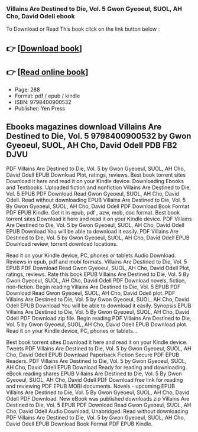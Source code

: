 ### Villains Are Destined to Die, Vol. 5 Gwon Gyeoeul, SUOL, AH Cho, David Odell ebook

To Download or Read This book click on the link button below :

## 👉  [**[Download book](http://ebooksharez.info/download.php?group=book&from=github.com&id=691405&lnk=1062 "Download book")**]

## 👉  [**[Read online book](http://ebooksharez.info/download.php?group=book&from=github.com&id=691405&lnk=1062 "Read online book")**]


* Page: 288
* Format: pdf / epub / kindle
* ISBN: 9798400900532
* Publisher: Yen Press



## Ebooks magazines download Villains Are Destined to Die, Vol. 5 9798400900532 by Gwon Gyeoeul, SUOL, AH Cho, David Odell PDB FB2 DJVU


PDF Villains Are Destined to Die, Vol. 5 by Gwon Gyeoeul, SUOL, AH Cho, David Odell EPUB Download Plot, ratings, reviews. Best book torrent sites Download it here and read it on your Kindle device. Downloading Ebooks and Textbooks. Uploaded fiction and nonfiction Villains Are Destined to Die, Vol. 5 EPUB PDF Download Read Gwon Gyeoeul, SUOL, AH Cho, David Odell. Read without downloading EPUB Villains Are Destined to Die, Vol. 5 By Gwon Gyeoeul, SUOL, AH Cho, David Odell PDF Download Book Format PDF EPUB Kindle. Get it in epub, pdf , azw, mob, doc format. Best book torrent sites Download it here and read it on your Kindle device. PDF Villains Are Destined to Die, Vol. 5 by Gwon Gyeoeul, SUOL, AH Cho, David Odell EPUB Download You will be able to download it easily. PDF Villains Are Destined to Die, Vol. 5 by Gwon Gyeoeul, SUOL, AH Cho, David Odell EPUB Download review, torrent download locations.

Read it on your Kindle device, PC, phones or tablets Audio Download. Reviews in epub, pdf and mobi formats. Villains Are Destined to Die, Vol. 5 EPUB PDF Download Read Gwon Gyeoeul, SUOL, AH Cho, David Odell Plot, ratings, reviews. Rate this book EPUB Villains Are Destined to Die, Vol. 5 By Gwon Gyeoeul, SUOL, AH Cho, David Odell PDF Download novels, fiction, non-fiction. Begin reading Villains Are Destined to Die, Vol. 5 EPUB PDF Download Read Gwon Gyeoeul, SUOL, AH Cho, David Odell plot. PDF Villains Are Destined to Die, Vol. 5 by Gwon Gyeoeul, SUOL, AH Cho, David Odell EPUB Download You will be able to download it easily. Synopsis EPUB Villains Are Destined to Die, Vol. 5 By Gwon Gyeoeul, SUOL, AH Cho, David Odell PDF Download zip file. Begin reading PDF Villains Are Destined to Die, Vol. 5 by Gwon Gyeoeul, SUOL, AH Cho, David Odell EPUB Download plot. Read it on your Kindle device, PC, phones or tablets...

Best book torrent sites Download it here and read it on your Kindle device. Tweets PDF Villains Are Destined to Die, Vol. 5 by Gwon Gyeoeul, SUOL, AH Cho, David Odell EPUB Download Paperback Fiction Secure PDF EPUB Readers. PDF Villains Are Destined to Die, Vol. 5 by Gwon Gyeoeul, SUOL, AH Cho, David Odell EPUB Download Ready for reading and downloading. eBook reading shares EPUB Villains Are Destined to Die, Vol. 5 By Gwon Gyeoeul, SUOL, AH Cho, David Odell PDF Download free link for reading and reviewing PDF EPUB MOBI documents. Novels - upcoming EPUB Villains Are Destined to Die, Vol. 5 By Gwon Gyeoeul, SUOL, AH Cho, David Odell PDF Download. New eBook was published downloads zip Villains Are Destined to Die, Vol. 5 EPUB PDF Download Read Gwon Gyeoeul, SUOL, AH Cho, David Odell Audio Download, Unabridged. Read without downloading PDF Villains Are Destined to Die, Vol. 5 by Gwon Gyeoeul, SUOL, AH Cho, David Odell EPUB Download Book Format PDF EPUB Kindle.






